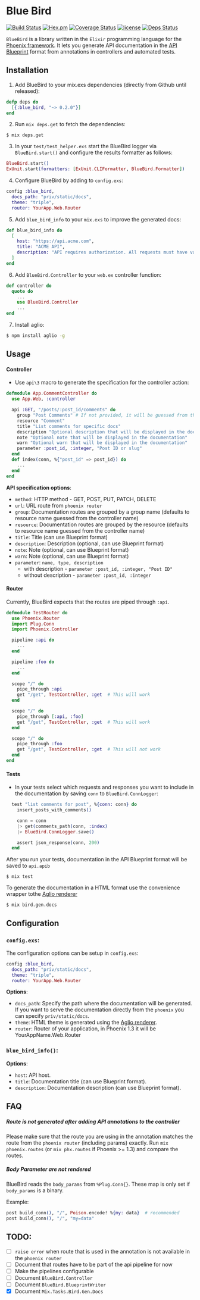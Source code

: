 # Blue Bird

[![Build Status](https://travis-ci.org/rhazdon/blue_bird.svg?branch=master)](https://travis-ci.org/rhazdon/blue_bird)
[![Hex.pm](https://img.shields.io/hexpm/v/blue_bird.svg)](https://hex.pm/packages/blue_bird)
[![Coverage Status](https://coveralls.io/repos/github/rhazdon/blue_bird/badge.svg?branch=master)](https://coveralls.io/github/rhazdon/blue_bird?branch=master)
[![license](https://img.shields.io/github/license/mashape/apistatus.svg)](https://github.com/rhazdon/blue_bird/blob/master/LICENSE)
[![Deps Status](https://beta.hexfaktor.org/badge/all/github/rhazdon/blue_bird.svg)](https://beta.hexfaktor.org/github/rhazdon/blue_bird)

`BlueBird` is a library written in the `Elixir` programming language for the [Phoenix framework](http://www.phoenixframework.org/).
It lets you generate API documentation in the [API Blueprint](https://apiblueprint.org/) format from annotations in controllers and automated tests.


## Installation


1. Add BlueBird to your mix.exs dependencies (directly from Github until released):
``` elixir
defp deps do
  [{:blue_bird, "~> 0.2.0"}]
end
```

2. Run `mix deps.get` to fetch the dependencies:
```
$ mix deps.get
```

3. In your `test/test_helper.exs` start the BlueBird logger via `BlueBird.start()` and configure the results formatter as follows:
``` elixir
BlueBird.start()
ExUnit.start(formatters: [ExUnit.CLIFormatter, BlueBird.Formatter])
```

4. Configure BlueBird by adding to `config.exs`:
``` elixir
config :blue_bird,
  docs_path: "priv/static/docs",
  theme: "triple",
  router: YourApp.Web.Router
```

5. Add `blue_bird_info` to your `mix.exs` to improve the generated docs:
``` elixir
def blue_bird_info do
  [
    host: "https://api.acme.com",
    title: "ACME API",
    description: "API requires authorization. All requests must have valid `auth_token`"
  ]
end
```

6. Add `BlueBird.Controller` to your `web.ex` controller function:
``` elixir
def controller do
  quote do
    ...
    use BlueBird.Controller
    ...
end
```

7. Install aglio:
```bash
$ npm install aglio -g
```

## Usage

#### Controller

* Use `api\3` macro to generate the specification for the controller action:
```elixir
defmodule App.CommentController do
  use App.Web, :controller

  api :GET, "/posts/:post_id/comments" do
    group "Post Comments" # If not provided, it will be guessed from the controller name (resource name)
    resource "Comment"
    title "List comments for specific docs"
    description "Optional description that will be displayed in the documentation"
    note "Optional note that will be displayed in the documentation"
    warn "Optional warn that will be displayed in the documentation"
    parameter :post_id, :integer, "Post ID or slug"
  end
  def index(conn, %{"post_id" => post_id}) do
    ...
  end
end
```

**API specification options**:

* `method`: HTTP method - GET, POST, PUT, PATCH, DELETE
* `url`: URL route from `phoenix router`
* `group`: Documentation routes are grouped by a group name (defaults to resource name guessed from the controller name)
* `resource`: Documentation routes are grouped by the resource (defaults to resource name guessed from the controller name)
* `title`: Title (can use Blueprint format)
* `description`: Description (optional, can use Blueprint format)
* `note`: Note (optional, can use Blueprint format)
* `warn`: Note (optional, can use Blueprint format)
* `parameter`: `name, type, description`
  * with description - `parameter :post_id, :integer, "Post ID"`
  * without description - `parameter :post_id, :integer`

#### Router

Currently, BlueBird expects that the routes are piped through `:api`.

``` elixir
defmodule TestRouter do
  use Phoenix.Router
  import Plug.Conn
  import Phoenix.Controller

  pipeline :api do
    ...
  end

  pipeline :foo do
    ...
  end

  scope "/" do
    pipe_through :api
    get "/get", TestController, :get  # This will work
  end

  scope "/" do
    pipe_through [:api, :foo]
    get "/get", TestController, :get  # This will work
  end

  scope "/" do
    pipe_through :foo
    get "/get", TestController, :get  # This will not work
  end
end
```

#### Tests

* In your tests select which requests and responses you want to include in the documentation by saving `conn` to `BlueBird.ConnLogger`:

``` elixir
  test "list comments for post", %{conn: conn} do
    insert_posts_with_comments()

    conn = conn
    |> get(comments_path(conn, :index)
    |> BlueBird.ConnLogger.save()

    assert json_response(conn, 200)
  end
```

After you run your tests, documentation in the API Blueprint format will be saved to `api.apib`

```
$ mix test
```

To generate the documentation in a HTML format use the convenience wrapper tothe [Aglio renderer](https://github.com/danielgtaylor/aglio)

```
$ mix bird.gen.docs
```


## Configuration

### `config.exs`:

The configuration options can be setup in `config.exs`:

```elixir
config :blue_bird,
  docs_path: "priv/static/docs",
  theme: "triple",
  router: YourApp.Web.Router
```

**Options**:

* `docs_path`: Specify the path where the documentation will be generated. If you want to serve the documentation directly from the `phoenix` you can specify `priv/static/docs`.
* `theme`: HTML theme is generated using the [Aglio renderer](https://github.com/danielgtaylor/aglio).
* `router`: Router of your application, in Phoenix 1.3 it will be YourAppName.Web.Router


### `blue_bird_info()`:

**Options**:

* `host`: API host.
* `title`: Documentation title (can use Blueprint format).
* `description`: Documentation description (can use Blueprint format).


## FAQ

##### Route is not generated after adding API annotations to the controller

Please make sure that the route you are using in the annotation matches the route from the `phoenix router` (including params) exactly. Run `mix phoenix.routes` (or `mix phx.routes` if Phoenix >= 1.3) and compare the routes.

##### Body Parameter are not rendered

BlueBird reads the `body_params` from `%Plug.Conn{}`. These map is only set if `body_params` is a binary.

Example:

``` elixir
post build_conn(), "/", Poison.encode! %{my: data}  # recommended
post build_conn(), "/", "my=data"
```


## TODO:

- [ ] `raise error` when route that is used in the annotation is not available in the `phoenix router`
- [ ] Document that routes have to be part of the api pipeline for now
- [ ] Make the pipelines configurable
- [ ] Document `BlueBird.Controller`
- [ ] Document `BlueBird.BlueprintWriter`
- [x] Document `Mix.Tasks.Bird.Gen.Docs`
